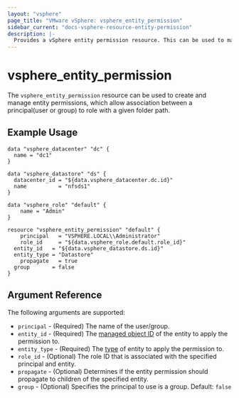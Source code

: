 ```yaml
---
layout: "vsphere"
page_title: "VMware vSphere: vsphere_entity_permission"
sidebar_current: "docs-vsphere-resource-entity-permission"
description: |-
  Provides a vSphere entity permission resource. This can be used to manage entity permissions in vSphere.
---
```


# vsphere\_entity\_permission

The `vsphere_entity_permission` resource can be used to create and manage entity permissions,
which allow association between a principal(user or group) to role with a given folder path.

## Example Usage

```hcl
data "vsphere_datacenter" "dc" {
  name = "dc1"
}

data "vsphere_datastore" "ds" {
  datacenter_id = "${data.vsphere_datacenter.dc.id}"
  name          = "nfsds1"
}

data "vsphere_role" "default" {
	name = "Admin"
}

resource "vsphere_entity_permission" "default" {
	principal   = "VSPHERE.LOCAL\\Administrator"
	role_id     = "${data.vsphere_role.default.role_id}"
  entity_id   = "${data.vsphere_datastore.ds.id}"
  entity_type = "Datastore"
	propagate   = true
  group       = false
}
```

## Argument Reference

The following arguments are supported:

* `principal` - (Required) The name of the user/group.
* `entity_id` - (Required) The [managed object ID][docs-about-morefs] of the entity to apply the permission to.
* `entity_type` - (Required) The [type][ref-vsphere-moid-types] of entity to apply the permission to.
* `role_id` - (Optional) The role ID that is associated with the specified principal and entity.
* `propagate` - (Optional) Determines if the entity permission should propagate to children of the specified entity.
* `group` - (Optional) Specifies the principal to use is a group. Default: `false`

[docs-about-morefs]: /docs/providers/vsphere/index.html#use-of-managed-object-references-by-the-vsphere-provider
[ref-vsphere-moid-types]: https://pubs.vmware.com/vsphere-50/index.jsp?topic=%2Fcom.vmware.wssdk.apiref.doc_50%2Fvmodl.ManagedObjectReference.html

